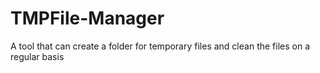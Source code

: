# TMPFile-Manager
A tool that can create a folder for temporary files and clean the files on a regular basis

